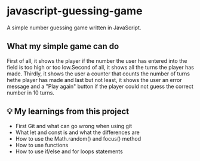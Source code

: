# javascript-guessing-game
A simple number guessing game written in JavaScript.

## What my simple game can do
First of all, it shows the player if the number the user has entered into the field is too high or too low.Second of all, it shows all the turns the player has made. Thirdly, it shows the user a counter that counts the number of turns hethe player has made and last but not least, it shows the user an error message and a "Play again" button if the player could not guess the correct number in 10 turns.

## 💡 My learnings from this project
- First Git and what can go wrong when using git
- What let and const is and what the differences are
- How to use the Math.random() and focus() method
- How to use functions
- How to use if/else and for loops statements
